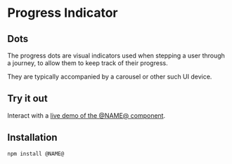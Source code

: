 # Progress Indicator

## Dots

The progress dots are visual indicators used when stepping a user through a
journey, to allow them to keep track of their progress.

They are typically accompanied by a carousel or other such UI device.

## Try it out

Interact with a [live demo of the @NAME@ component](https://aui-cdn.atlassian.com/atlaskit/stories/@NAME@/@VERSION@/).

## Installation

```sh
npm install @NAME@
```
